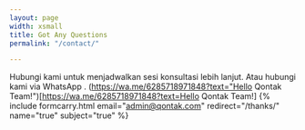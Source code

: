 ```yaml
---
layout: page
width: xsmall
title: Got Any Questions
permalink: "/contact/"

---
```

Hubungi kami untuk menjadwalkan sesi konsultasi lebih lanjut. Atau hubungi kami via WhatsApp .
(https://wa.me/6285718971848?text="Hello Qontak Team!")[https://wa.me/6285718971848?text=Hello Qontak Team!]
{% include formcarry.html email="admin@qontak.com" redirect="/thanks/" name="true" subject="true" %}